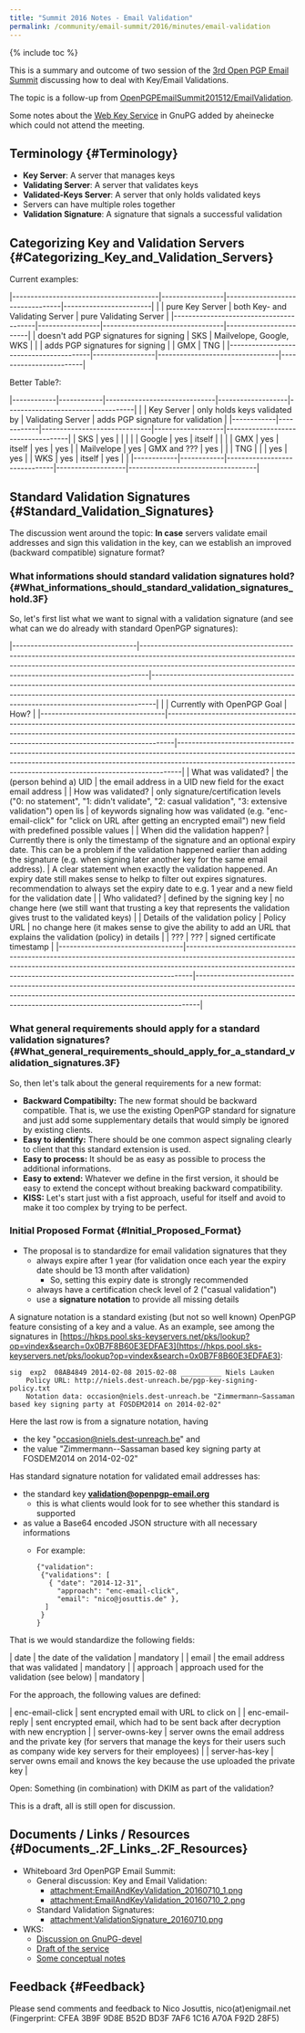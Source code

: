 ```yaml
---
title: "Summit 2016 Notes - Email Validation"
permalink: /community/email-summit/2016/minutes/email-validation
---
```


{% include toc %}

This is a summary and outcome of two session of the [3rd Open PGP
Email Summit](..) discussing how to deal with Key/Email Validations.

The topic is a follow-up from
[OpenPGPEmailSummit201512/EmailValidation](/community/email-summit/2015-12/minutes/email-validation).

Some notes about the [Web Key
Service](https://www.ietf.org/id/draft-koch-openpgp-webkey-service-01.txt)
in GnuPG added by aheinecke which could not attend the meeting.

## Terminology {#Terminology}

-   **Key Server**: A server that manages keys
-   **Validating Server**: A server that validates keys
-   **Validated-Keys Server**: A server that only holds validated keys
-   Servers can have multiple roles together
-   **Validation Signature**: A signature that signals a successful
    validation

## Categorizing Key and Validation Servers {#Categorizing_Key_and_Validation_Servers}

Current examples:

|----------------------------------------|-----------------|---------------------------------|------------------------|
|                                        | pure Key Server | both Key- and Validating Server | pure Validating Server |
|----------------------------------------|-----------------|---------------------------------|------------------------|
| doesn't add PGP signatures for signing | SKS             | Mailvelope, Google, WKS         |                        |
| adds PGP signatures for signing        |                 | GMX                             | TNG                    |
|----------------------------------------|-----------------|---------------------------------|------------------------|

Better Table?:

|------------|------------|------------------------------|-------------------|-----------------------------------|
|            | Key Server | only holds keys validated by | Validating Server | adds PGP signature for validation |
|------------|------------|------------------------------|-------------------|-----------------------------------|
| SKS        | yes        |                              |                   |                                   |
| Google     | yes        | itself                       |                   |                                   |
| GMX        | yes        | itself                       | yes               | yes                               |
| Mailvelope | yes        | GMX and ???                  | yes               |                                   |
| TNG        |            |                              | yes               | yes                               |
| WKS        | yes        | itself                       | yes               |                                   |
|------------|------------|------------------------------|-------------------|-----------------------------------|

## Standard Validation Signatures {#Standard_Validation_Signatures}

The discussion went around the topic: **In case** servers validate email
addresses and sign this validation in the key, can we establish an
improved (backward compatible) signature format?

### What informations should standard validation signatures hold? {#What_informations_should_standard_validation_signatures_hold.3F}

So, let's first list what we want to signal with a validation signature
(and see what can we do already with standard
OpenPGP signatures):

|----------------------------------|--------------------------------------------------------------------------------------------------------------------------------------------------------------------------------------------------------------------------------------------|-------------------------------------------------------------------------------------------------------------------------------------------------------------------------------------------------------------------------------------------|
|                                  | Currently with OpenPGP                                                                                                                                                                                       Goal                          | How?                                                                                                                                                                                                                                      |
|----------------------------------|--------------------------------------------------------------------------------------------------------------------------------------------------------------------------------------------------------------------------------------------|-------------------------------------------------------------------------------------------------------------------------------------------------------------------------------------------------------------------------------------------|
| What was validated?              | the (person behind a) UID                                                                                                                                                                                                                  | the email address in a UID                                                                                                            new field for the exact email address                                                               |
| How was validated?               | only signature/certification levels ("0: no statement", "1: didn't validate", "2: casual validation", "3: extensive validation")                                                                                                  open lis | of keywords signaling how was validated (e.g. "enc-email-click" for "click on URL after getting an encrypted email")    new field with predefined possible values                                                                         |
| When did the validation happen?  | Currently there is only the timestamp of the signature and an optional expiry date. This can be a problem if the validation happened earlier than adding the signature (e.g. when signing later another key for the same email address).   | A clear statement when exactly the validation happened. An expiry date still makes sense to helkp to filter out expires signatures.   recommendation to always set the expiry date to e.g. 1 year and a new field for the validation date |
| Who validated?                   | defined by the signing key                                                                                                                                                                                                                 | no change here (we still want that trusting a key that represents the validation gives trust to the validated keys)                                                                                                                       |
| Details of the validation policy | Policy URL                                                                                                                                                                                                                                 | no change here (it makes sense to give the ability to add an URL that explains the validation (policy) in details                                                                                                                         |
| ???                              | ???                                                                                                                                                                                                                                        | signed certificate timestamp                                                                                                                                                                                                              |
|----------------------------------|--------------------------------------------------------------------------------------------------------------------------------------------------------------------------------------------------------------------------------------------|-------------------------------------------------------------------------------------------------------------------------------------------------------------------------------------------------------------------------------------------|

### What general requirements should apply for a standard validation signatures? {#What_general_requirements_should_apply_for_a_standard_validation_signatures.3F}

So, then let's talk about the general requirements for a new format:

-   **Backward Compatibilty:**
    The new format should be backward compatible. That is, we use the
    existing OpenPGP standard for signature
    and just add some supplementary details that would simply be ignored
    by existing clients.
-   **Easy to identify:**
    There should be one common aspect signaling clearly to client that
    this standard extension is used.
-   **Easy to process:**
    It should be as easy as possible to process the additional
    informations.
-   **Easy to extend:**
    Whatever we define in the first version, it should be easy to extend
    the concept without breaking backward compatibility.
-   **KISS:**
    Let's start just with a fist approach, useful for itself and avoid
    to make it too complex by trying to be perfect.

### Initial Proposed Format {#Initial_Proposed_Format}

-   The proposal is to standardize for email validation signatures that
    they
    -   always expire after 1 year (for validation once each year the
        expiry date should be 13 month after validation)
        -   So, setting this expiry date is strongly recommended
    -   always have a certification check level of 2 ("casual
        validation")
    -   use a **signature notation** to provide all missing details

A signature notation is a standard existing (but not so well known)
OpenPGP feature consisting of a key and a
value.
As an example, see among the signatures in
[https://hkps.pool.sks-keyservers.net/pks/lookup?op=vindex&search=0x0B7F8B60E3EDFAE3](https://hkps.pool.sks-keyservers.net/pks/lookup?op=vindex&search=0x0B7F8B60E3EDFAE3):

    sig  exp2  08AB4849 2014-02-08 2015-02-08 __________ Niels Lauken
        Policy URL: http://niels.dest-unreach.be/pgp-key-signing-policy.txt
        Notation data: occasion@niels.dest-unreach.be "Zimmermann–Sassaman based key signing party at FOSDEM2014 on 2014-02-02"

Here the last row is from a signature notation, having

-   the key "occasion@niels.dest-unreach.be" and
-   the value "Zimmermann--Sassaman based key signing party at
    FOSDEM2014 on 2014-02-02"

Has standard signature notation for validated email addresses has:

-   the standard key **validation@openpgp-email.org**
    -   this is what clients would look for to see whether this standard
        is supported
-   as value a Base64 encoded JSON structure with
    all necessary informations
    -   For example:

            {"validation":
             {"validations": [
               { "date": "2014-12-31",
                 "approach": "enc-email-click",
                 "email": "nico@josuttis.de" },
              ]
             }
            }

That is we would standardize the following fields:

| date     | the date of the validation                   | mandatory |
| email    | the email address that was validated         | mandatory |
| approach | approach used for the validation (see below) | mandatory |

For the approach, the following values are defined:

| enc-email-click | sent encrypted email with URL to click on                                                                                                                 |
| enc-email-reply | sent encrypted email, which had to be sent back after decryption with new encryption                                                                      |
| server-owns-key | server owns the email address and the private key (for servers that manage the keys for their users such as company wide key servers for their employees) |
| server-has-key  | server owns email and knows the key because the use uploaded the private key                                                                              |

Open: Something (in combination) with DKIM as
part of the validation?

This is a draft, all is still open for discussion.

## Documents / Links / Resources {#Documents_.2F_Links_.2F_Resources}

-   Whiteboard 3rd OpenPGP Email Summit:
    -   General discussion: Key and Email Validation:
        -   [attachment:EmailAndKeyValidation_20160710_1.png](../EmailAndKeyValidation_20160710_1.png)
        -   [attachment:EmailAndKeyValidation_20160710_2.png](../EmailAndKeyValidation_20160710_2.png)
    -   Standard Validation Signatures:
        -   [attachment:ValidationSignature_20160710.png](../ValidationSignature_20160710.png)
-   WKS:
    -   [Discussion on
        GnuPG-devel](https://lists.gnupg.org/pipermail/gnupg-devel/2016-May/031055.html)
    -   [Draft of the
        service](https://www.ietf.org/id/draft-koch-openpgp-webkey-service-01.txt)
    -   [Some conceptual
        notes](https://wiki.gnupg.org/EasyGpg2016/PubkeyDistributionConcept)

## Feedback {#Feedback}

Please send comments and feedback to Nico Josuttis, nico(at)enigmail.net
(Fingerprint: CFEA 3B9F 9D8E B52D BD3F 7AF6 1C16
A70A F92D 28F5)

